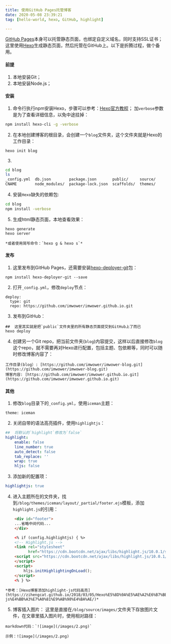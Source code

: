 ```yaml
---
title: 使用GitHub Pages托管博客
date: 2020-05-08 23:39:21
tag: [hello-world, hexo, GitHub, highlight]

---
```


[GitHub Pages](https://pages.github.com/ "GitHub Pages")本身可以托管静态页面，也绑定自定义域名，同时支持SSL证书；这里使用[Hexo](http://hexo.io/ "hexo")生成静态页面，然后托管在GitHub上。以下是折腾过程，做个备用。

#### 前提

1. 本地安装Git；
2. 本地安装Node.js；

#### 安装

1. 命令行执行npm安装Hexo，步骤可以参考：[Hexo官方教程](http://hexo.io/)；
	加`verbose`参数是为了查看详细信息，以免中途挂掉：
``` bash
npm install hexo-cli -g -verbose
```

2. 在本地创建博客的根目录，会创建一个`blog`文件夹，这个文件夹就是Hexo的工作目录：
``` bash
hexo init blog
```

3. 
``` bash
cd blog
ls
_config.yml  db.json        package.json       public/     source/
CNAME        node_modules/  package-lock.json  scaffolds/  themes/
```

4. 安装`Hexo`缺失的依赖包:
``` bash
cd blog
npm install -verbose
```

5. 生成html静态页面，本地查看效果：
````
hexo generate
hexo server
````
	*或者使用简写命令：`hexo g & hexo s`*

#### 发布
1. 这里发布到GitHub Pages，还需要安装[hexo-deployer-git](https://github.com/hexojs/hexo-deployer-git)包：
```
npm install hexo-deployer-git --save
```

2. 打开`_config.yml`，修改`deploy`节点：
```
deploy:
  type: git
  repo: https://github.com/imwower/imwower.github.io.git
```

3. 发布到GitHub：
```
##  这里其实就是把`public`文件夹里的所有静态页面提交到GitHub上了而已
hexo deploy
```

4. 创建另一个Git repo，把当前文件夹(`blog`)内容提交，这样以后直接修改`blog`这个repo，就不需要再对Hexo进行配置，包括主题、包依赖等，同时可以随时修改博客内容了：
```
工作目录(blog）: [https://github.com/imwower/imwower-blog.git](https://github.com/imwower/imwower-blog.git)
博客内容: [https://github.com/imwower/imwower.github.io.git](https://github.com/imwower/imwower.github.io.git)
```

#### 其他
1. 修改`blog`目录下的`_config.yml`，使用`iceman`主题：
```
theme: iceman
```

2. 关闭自带的语法高亮插件，使用`highlightjs`：
``` yml
##  将默认的`highlight`修改为`false`
highlight:
	enable: false
	line_number: true
	auto_detect: false
 	tab_replace: ''
	wrap: true
	hljs: false
```

3. 添加新的配置项：
``` yml
highlightjs: true
```

4. 进入主题所在的文件夹，找到`/blog/themes/iceman/layout/_partial/footer.ejs`模板，添加`highlight.js`的引用：
``` html
	<div id="footer">
	...省略中间代码...
	</div>

	<% if (config.highlightjs) { %>
	<!-- Highlight.js -->
	<link rel="stylesheet"
	      href="https://cdn.bootcdn.net/ajax/libs/highlight.js/10.0.1/styles/atom-one-dark.min.css">
	<script src="https://cdn.bootcdn.net/ajax/libs/highlight.js/10.0.1/highlight.min.js">
	</script>
	<script>
	    hljs.initHighlightingOnLoad();
	</script>
	<% } %>
```

	*参考：[Hexo博客添加highlight-js代码高亮](https://zihengcat.github.io/2018/03/05/Hexo%E5%8D%9A%E5%AE%A2%E6%B7%BB%E5%8A%A0highlight-js%E4%BB%A3%E7%A0%81%E9%AB%98%E4%BA%AE/)*


5. 博客插入图片：
这里是直接在`/blog/source/images/`文件夹下存放图片文件，在文章里插入图片时，使用相对路径：
```
markdown代码：`![image](/images/2.png)`
```
	示例：![image](/images/2.png)